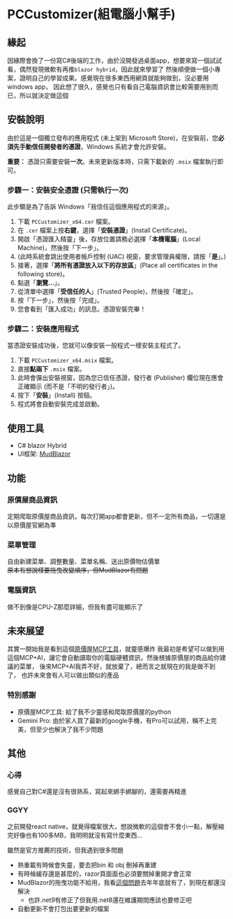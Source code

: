 # PCCustomizer(組電腦小幫手)

## 緣起

因緣際會換了一份寫C#後端的工作，由於沒開發過桌面app，想要來寫一個試試看，偶然發現微軟有再推`blazor hybrid`，因此就來學習了
然後順便做一個小專案，證明自己的學習成果。感覺現在很多東西用網頁就能夠做到，沒必要用windows app，
因此想了很久，感覺也只有看自己電腦資訊會比較需要用到而已，所以就決定做這個

## 安裝說明

由於這是一個獨立發布的應用程式 (未上架到 Microsoft Store)，在安裝前，您**必須先手動信任開發者的憑證**，Windows 系統才會允許安裝。

**重要：** 憑證只需要安裝**一次**。未來更新版本時，只需下載新的 `.msix` 檔案執行即可。

### 步驟一：安裝安全憑證 (只需執行一次)

此步驟是為了告訴 Windows「我信任這個應用程式的來源」。

1.  下載 `PCCustomizer_x64.cer` 檔案。
2.  在 `.cer` 檔案上按**右鍵**，選擇「**安裝憑證**」(Install Certificate)。
3.  開啟「憑證匯入精靈」後，存放位置請務必選擇「**本機電腦**」(Local Machine)，然後按「下一步」。
4.  (此時系統會跳出使用者帳戶控制 (UAC) 視窗，要求管理員權限，請按「**是**」。)
5.  接著，選擇「**將所有憑證放入以下的存放區**」(Place all certificates in the following store)。
6.  點選「**瀏覽...**」。
7.  從清單中選擇「**受信任的人**」(Trusted People)，然後按「確定」。
8.  按「下一步」，然後按「完成」。
9.  您會看到「匯入成功」的訊息。憑證安裝完畢！

### 步驟二：安裝應用程式

當憑證安裝成功後，您就可以像安裝一般程式一樣安裝主程式了。

1.  下載 `PCCustomizer_x64.msix` 檔案。
2.  直接**點兩下** `.msix` 檔案。
3.  此時會彈出安裝視窗，因為您已信任憑證，發行者 (Publisher) 欄位現在應會正確顯示 (而不是「不明的發行者」)。
4.  按下「**安裝**」(Install) 按鈕。
5.  程式將會自動安裝完成並啟動。

## 使用工具

- C# blazor Hybrid
- UI框架: [MudBlazor](https://mudblazor.com/getting-started/installation#using-templates)

## 功能

### 原價屋商品資訊

定期爬取原價屋商品資訊，每次打開app都會更新，但不一定所有商品，一切還是以原價屋官網為準

### 菜單管理

自由新建菜單、調整數量、菜單名稱、送出原價物估價單  
~~原本有想說樣要拖曳改變順序，但MudBlazor有問題~~

### 電腦資訊

做不到像是CPU-Z那麼詳細，但我有盡可能顯示了

## 未來展望

其實一開始我是看到這個[原價屋MCP工具](https://github.com/shyuan/coolpc-mcp-server)，就靈感爆炸
我最初是希望可以做到用這個MCP+AI，讓它會自動讀取你的電腦硬體資訊，然後根據原價屋的商品給你建議的菜單，
後來MCP+AI我弄不好，就放棄了，總而言之就現在的我是做不到了，
也許未來會有人可以做出類似的產品


### 特別感謝

- 原價屋MCP工具: 給了我不少靈感和爬取原價屋的python
- Gemini Pro: 由於家人買了最新的google手機，有Pro可以試用，稱不上完美，但至少也解決了我不少問題

## 其他

### 心得

感覺自己對C#還是沒有很熟系，寫起來綁手綁腳的，還需要再精進

### GGYY

之前開發react native，就覺得檔案很大，想說微軟的這個會不會小一點，解壓縮完好像也有100多MB，我明明就沒有寫什麼東西...

雖然是官方推薦的技術，但我遇到很多問題

- 熱重載有時候會失靈，要去把bin 和 obj 刪掉再重建
- 有時候緩存還是甚麼的，razor頁面面也必須要關掉重開才會正常
- MudBlazor的拖曳功能不給用，我看[這個問題](https://github.com/MicrosoftEdge/WebView2Feedback/issues/2805#issuecomment-1657218079)去年年底就有了，到現在都還沒解決
  - 也許.net9有修正了但我用.net8還在維護期間應該也要修正吧 
- 自動更新不會打包出要更新的檔案


